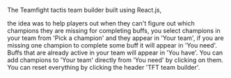 The Teamfight tactis team builder built using React.js, 

the idea was to help players out when they can't figure out which champions they are missing for completing buffs,
you select champions in your team from 'Pick a champion' and they appear in 'Your team', if you are missing
one champion to complete some buff it will appear in 'You need'. Buffs that are already active in your team
will appear in 'You have'. You can add champions to 'Your team' directly from 'You need' by clicking on them.
You can reset everything by clicking the header 'TFT team builder'.
